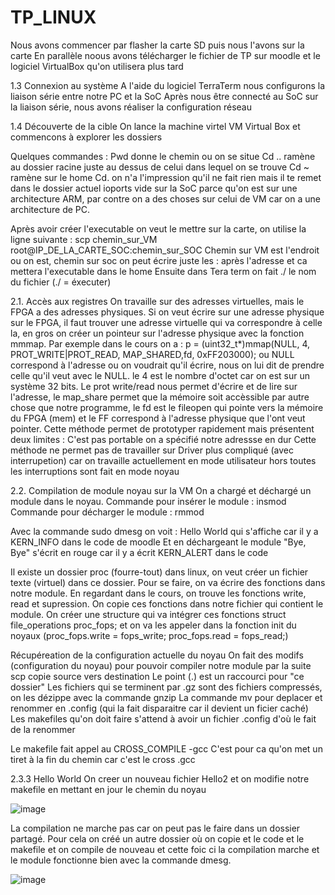 # TP_LINUX

Nous avons commencer par flasher la carte SD puis nous l'avons sur la carte
En parallèle noous avons télécharger le fichier de TP sur moodle et le logiciel VirtualBox qu'on utilisera plus tard

1.3 Connexion au système
A l'aide du logiciel TerraTerm nous configurons la liaison série entre notre PC et la SoC
Après nous être connecté au SoC sur la liaison série, nous avons réaliser la configuration réseau

1.4 Découverte de la cible
On lance la machine virtel VM Virtual Box et commencons à explorer les dossiers

Quelques commandes :
Pwd donne le chemin ou on se situe 
Cd .. ramène au dossier racine juste au dessus de celui dans lequel on se trouve 
Cd ~ ramène sur le home 
Cd. on n'a l'impression qu'il ne fait rien mais il te remet dans le dossier actuel
ioports vide sur la SoC parce qu'on est sur une architecture ARM, par contre on a des choses sur celui de VM car on a une architecture de PC.

Après avoir créer l'executable on veut le mettre sur la carte, on utilise la ligne suivante : scp chemin_sur_VM root@IP_DE_LA_CARTE_SOC:chemin_sur_SOC
Chemin sur VM est l'endroit ou on est, chemin sur soc on peut écrire juste les : après l'adresse et ca mettera l'executable dans le home
Ensuite dans Tera term on fait ./ le nom du fichier (./ = éxecuter)

2.1. Accès aux registres
On travaille sur des adresses virtuelles, mais le FPGA a des adresses physiques. Si on veut écrire sur une adresse physique sur le FPGA, il faut trouver une adresse virtuelle qui va correspondre à celle la, en gros on créer un pointeur sur l'adresse physique avec la fonction mmmap. Par exemple dans le cours on a : 
p = (uint32_t*)mmap(NULL, 4, PROT_WRITE|PROT_READ, MAP_SHARED,fd, 0xFF203000);      ou NULL correspond à l'adresse ou on voudrait qu'il écrire, nous on lui dit de prendre celle qu'il veut avec le NULL. le 4 est le nombre d'octet car on est sur un système 32 bits. Le prot write/read nous permet d'écrire et de lire sur l'adresse, le map_share permet que la mémoire soit accèssible par autre chose que notre programme, le fd est le fileopen qui pointe vers la mémoire du FPGA (mem) et le FF correspond à l'adresse physique que l'ont veut pointer. 
Cette méthode permet de prototyper rapidement mais présentent deux limites :
C'est pas portable on a spécifié notre adressse en dur
Cette méthode ne permet pas de travailler sur Driver plus compliqué (avec interrupetion) car on travaille actuellement en mode utilisateur hors toutes les interruptions sont fait en mode noyau

2.2. Compilation de module noyau sur la VM
On a chargé et déchargé un module dans le noyau. 
Commande pour insérer le module : insmod
Commande pour décharger le module : rmmod

Avec la commande sudo dmesg on voit : Hello World qui s'affiche car il y a KERN_INFO dans le code de moodle
Et en déchargeant le module "Bye, Bye" s'écrit en rouge car il y a écrit KERN_ALERT dans le code


Il existe un dossier proc (fourre-tout) dans linux, on veut créer un fichier texte (virtuel) dans ce dossier. Pour se faire, on va écrire des fonctions dans notre module. En regardant dans le cours, on trouve les fonctions write, read et supression. On copie ces fonctions dans notre fichier qui contient le module. On créer une structure qui va intégrer ces fonctions struct file_operations proc_fops; et on va les appeler dans la fonction init du noyaux (proc_fops.write = fops_write; proc_fops.read = fops_read;) 

Récupéreation de la configuration actuelle du noyau
On fait des modifs (configuration du noyau) pour pouvoir compiler notre module par la suite
scp copie source vers destination
Le point (.) est un raccourci pour "ce dossier"
Les fichiers qui se terminent par .gz sont des fichiers compressés, on les dézippe avec la commande gnzip
La commande mv pour deplacer et renommer en .config (qui la fait disparaitre car il devient un ficier caché)
Les makefiles qu'on doit faire s'attend à avoir un fichier .config d'où le fait de la renommer

Le makefile fait appel au CROSS_COMPILE -gcc
C'est pour ca qu'on met un tiret à la fin du chemin car c'est le cross .gcc

2.3.3 Hello World
On creer un nouveau fichier Hello2 et on modifie notre makefile en mettant en jour le chemin du noyau

![image](https://github.com/Kiitiih/TP_LINUX/assets/144770585/8c508a15-7136-4680-bc95-59329f370a3b)

La compilation ne marche pas car on peut pas le faire dans un dossier partagé. Pour cela on créé un autre dossier où on copie et le code et le makefile et on compile de nouveau et cette foic ci la compilation marche et le module fonctionne bien avec la commande dmesg.


![image](https://github.com/Kiitiih/TP_LINUX/assets/144770585/b063b229-38dd-4464-9e74-6f2cc2c44629)


